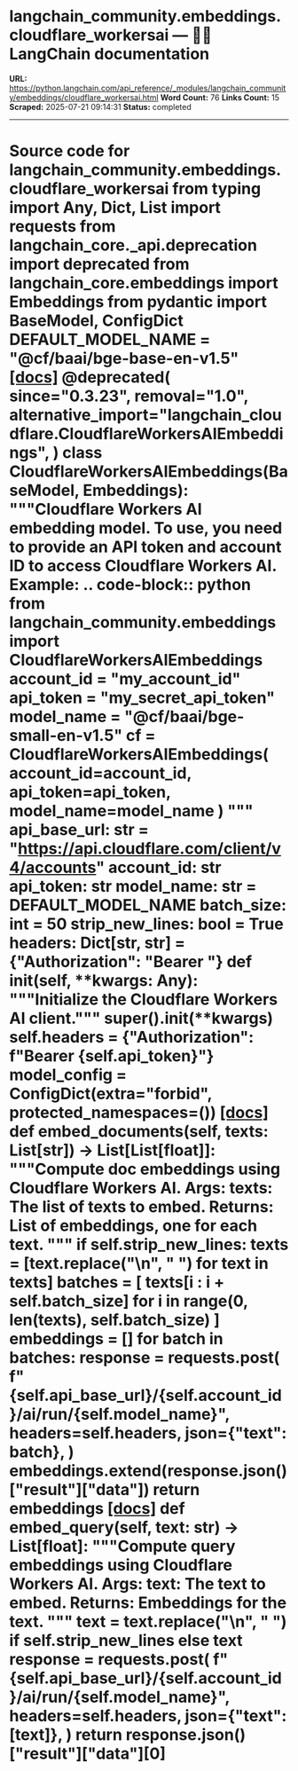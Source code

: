 # langchain_community.embeddings.cloudflare_workersai — 🦜🔗 LangChain  documentation

**URL:** https://python.langchain.com/api_reference/_modules/langchain_community/embeddings/cloudflare_workersai.html
**Word Count:** 76
**Links Count:** 15
**Scraped:** 2025-07-21 09:14:31
**Status:** completed

---

# Source code for langchain\_community.embeddings.cloudflare\_workersai               from typing import Any, Dict, List          import requests     from langchain_core._api.deprecation import deprecated     from langchain_core.embeddings import Embeddings     from pydantic import BaseModel, ConfigDict          DEFAULT_MODEL_NAME = "@cf/baai/bge-base-en-v1.5"                              [[docs]](https://python.langchain.com/api_reference/community/embeddings/langchain_community.embeddings.cloudflare_workersai.CloudflareWorkersAIEmbeddings.html#langchain_community.embeddings.cloudflare_workersai.CloudflareWorkersAIEmbeddings)     @deprecated(         since="0.3.23",         removal="1.0",         alternative_import="langchain_cloudflare.CloudflareWorkersAIEmbeddings",     )     class CloudflareWorkersAIEmbeddings(BaseModel, Embeddings):         """Cloudflare Workers AI embedding model.              To use, you need to provide an API token and         account ID to access Cloudflare Workers AI.              Example:             .. code-block:: python                      from langchain_community.embeddings import CloudflareWorkersAIEmbeddings                      account_id = "my_account_id"                 api_token = "my_secret_api_token"                 model_name =  "@cf/baai/bge-small-en-v1.5"                      cf = CloudflareWorkersAIEmbeddings(                     account_id=account_id,                     api_token=api_token,                     model_name=model_name                 )         """              api_base_url: str = "https://api.cloudflare.com/client/v4/accounts"         account_id: str         api_token: str         model_name: str = DEFAULT_MODEL_NAME         batch_size: int = 50         strip_new_lines: bool = True         headers: Dict[str, str] = {"Authorization": "Bearer "}              def __init__(self, **kwargs: Any):             """Initialize the Cloudflare Workers AI client."""             super().__init__(**kwargs)                  self.headers = {"Authorization": f"Bearer {self.api_token}"}              model_config = ConfigDict(extra="forbid", protected_namespaces=())                         [[docs]](https://python.langchain.com/api_reference/community/embeddings/langchain_community.embeddings.cloudflare_workersai.CloudflareWorkersAIEmbeddings.html#langchain_community.embeddings.cloudflare_workersai.CloudflareWorkersAIEmbeddings.embed_documents)         def embed_documents(self, texts: List[str]) -> List[List[float]]:             """Compute doc embeddings using Cloudflare Workers AI.                  Args:                 texts: The list of texts to embed.                  Returns:                 List of embeddings, one for each text.             """             if self.strip_new_lines:                 texts = [text.replace("\n", " ") for text in texts]                  batches = [                 texts[i : i + self.batch_size]                 for i in range(0, len(texts), self.batch_size)             ]             embeddings = []                  for batch in batches:                 response = requests.post(                     f"{self.api_base_url}/{self.account_id}/ai/run/{self.model_name}",                     headers=self.headers,                     json={"text": batch},                 )                 embeddings.extend(response.json()["result"]["data"])                  return embeddings                                        [[docs]](https://python.langchain.com/api_reference/community/embeddings/langchain_community.embeddings.cloudflare_workersai.CloudflareWorkersAIEmbeddings.html#langchain_community.embeddings.cloudflare_workersai.CloudflareWorkersAIEmbeddings.embed_query)         def embed_query(self, text: str) -> List[float]:             """Compute query embeddings using Cloudflare Workers AI.                  Args:                 text: The text to embed.                  Returns:                 Embeddings for the text.             """             text = text.replace("\n", " ") if self.strip_new_lines else text             response = requests.post(                 f"{self.api_base_url}/{self.account_id}/ai/run/{self.model_name}",                 headers=self.headers,                 json={"text": [text]},             )             return response.json()["result"]["data"][0]